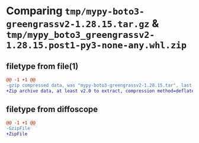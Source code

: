 # Comparing `tmp/mypy-boto3-greengrassv2-1.28.15.tar.gz` & `tmp/mypy_boto3_greengrassv2-1.28.15.post1-py3-none-any.whl.zip`

## filetype from file(1)

```diff
@@ -1 +1 @@
-gzip compressed data, was "mypy-boto3-greengrassv2-1.28.15.tar", last modified: Fri Jul 28 20:42:53 2023, max compression
+Zip archive data, at least v2.0 to extract, compression method=deflate
```

## filetype from diffoscope

```diff
@@ -1 +1 @@
-GzipFile
+ZipFile
```

